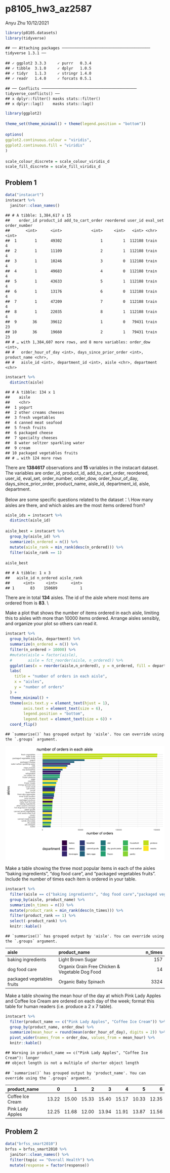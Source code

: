 p8105\_hw3\_az2587
================
Anyu Zhu
10/12/2021

``` r
library(p8105.datasets)
library(tidyverse)
```

    ## ── Attaching packages ─────────────────────────────────────── tidyverse 1.3.1 ──

    ## ✓ ggplot2 3.3.3     ✓ purrr   0.3.4
    ## ✓ tibble  3.1.0     ✓ dplyr   1.0.5
    ## ✓ tidyr   1.1.3     ✓ stringr 1.4.0
    ## ✓ readr   1.4.0     ✓ forcats 0.5.1

    ## ── Conflicts ────────────────────────────────────────── tidyverse_conflicts() ──
    ## x dplyr::filter() masks stats::filter()
    ## x dplyr::lag()    masks stats::lag()

``` r
library(ggplot2)

theme_set(theme_minimal() + theme(legend.position = "bottom"))

options(
ggplot2.continuous.colour = "viridis",
ggplot2.continuous.fill = "viridis"
)

scale_colour_discrete = scale_colour_viridis_d
scale_fill_discrete = scale_fill_viridis_d
```

## Problem 1

``` r
data("instacart")
instacart %>% 
  janitor::clean_names()
```

    ## # A tibble: 1,384,617 x 15
    ##    order_id product_id add_to_cart_order reordered user_id eval_set order_number
    ##       <int>      <int>             <int>     <int>   <int> <chr>           <int>
    ##  1        1      49302                 1         1  112108 train               4
    ##  2        1      11109                 2         1  112108 train               4
    ##  3        1      10246                 3         0  112108 train               4
    ##  4        1      49683                 4         0  112108 train               4
    ##  5        1      43633                 5         1  112108 train               4
    ##  6        1      13176                 6         0  112108 train               4
    ##  7        1      47209                 7         0  112108 train               4
    ##  8        1      22035                 8         1  112108 train               4
    ##  9       36      39612                 1         0   79431 train              23
    ## 10       36      19660                 2         1   79431 train              23
    ## # … with 1,384,607 more rows, and 8 more variables: order_dow <int>,
    ## #   order_hour_of_day <int>, days_since_prior_order <int>, product_name <chr>,
    ## #   aisle_id <int>, department_id <int>, aisle <chr>, department <chr>

``` r
instacart %>% 
  distinct(aisle) 
```

    ## # A tibble: 134 x 1
    ##    aisle                        
    ##    <chr>                        
    ##  1 yogurt                       
    ##  2 other creams cheeses         
    ##  3 fresh vegetables             
    ##  4 canned meat seafood          
    ##  5 fresh fruits                 
    ##  6 packaged cheese              
    ##  7 specialty cheeses            
    ##  8 water seltzer sparkling water
    ##  9 cream                        
    ## 10 packaged vegetables fruits   
    ## # … with 124 more rows

There are **1384617** observations and **15** variables in the instacart
dataset. The variables are order\_id, product\_id, add\_to\_cart\_order,
reordered, user\_id, eval\_set, order\_number, order\_dow,
order\_hour\_of\_day, days\_since\_prior\_order, product\_name,
aisle\_id, department\_id, aisle, department.

Below are some specific questions related to the dataset：\\ How many
aisles are there, and which aisles are the most items ordered from?

``` r
aisle_ids = instacart %>% 
  distinct(aisle_id) 

aisle_best = instacart %>% 
  group_by(aisle_id) %>% 
  summarize(n_ordered = n()) %>% 
  mutate(aisle_rank = min_rank(desc(n_ordered))) %>% 
  filter(aisle_rank == 1)

aisle_best
```

    ## # A tibble: 1 x 3
    ##   aisle_id n_ordered aisle_rank
    ##      <int>     <int>      <int>
    ## 1       83    150609          1

There are in total **134** aisles. The id of the aisle where most items
are ordered from is **83**. \\

Make a plot that shows the number of items ordered in each aisle,
limiting this to aisles with more than 10000 items ordered. Arrange
aisles sensibly, and organize your plot so others can read it.

``` r
instacart %>% 
  group_by(aisle, department) %>% 
  summarize(n_ordered = n()) %>% 
  filter(n_ordered > 10000) %>% 
  #mutate(aisle = factor(aisle),
  #       aisle = fct_reorder(aisle, n_ordered)) %>% 
  ggplot(aes(x = reorder(aisle,n_ordered), y = n_ordered, fill = department)) + geom_col() + 
  labs(
    title = "number of orders in each aisle",
    x = "aisles",
    y = "number of orders"
  ) + 
  theme_minimal() +
  theme(axis.text.y = element_text(hjust = 1), 
        axis.text = element_text(size = 6),
        legend.position = "bottom",
        legend.text = element_text(size = 6)) + 
  coord_flip()
```

    ## `summarise()` has grouped output by 'aisle'. You can override using the `.groups` argument.

![](p8105_hw3_az2587_files/figure-gfm/unnamed-chunk-4-1.png)<!-- -->

Make a table showing the three most popular items in each of the aisles
“baking ingredients”, “dog food care”, and “packaged vegetables
fruits”. Include the number of times each item is ordered in your
table.

``` r
instacart %>% 
  filter(aisle == c("baking ingredients", "dog food care","packaged vegetables fruits")) %>% 
  group_by(aisle, product_name) %>% 
  summarize(n_times = n()) %>% 
  mutate(product_rank = min_rank(desc(n_times))) %>% 
  filter(product_rank == 1) %>% 
  select(-product_rank) %>% 
  knitr::kable()
```

    ## `summarise()` has grouped output by 'aisle'. You can override using the `.groups` argument.

| aisle                      | product\_name                                   | n\_times |
| :------------------------- | :---------------------------------------------- | -------: |
| baking ingredients         | Light Brown Sugar                               |      157 |
| dog food care              | Organix Grain Free Chicken & Vegetable Dog Food |       14 |
| packaged vegetables fruits | Organic Baby Spinach                            |     3324 |

Make a table showing the mean hour of the day at which Pink Lady Apples
and Coffee Ice Cream are ordered on each day of the week; format this
table for human readers (i.e. produce a 2 x 7 table).

``` r
instacart %>% 
  filter(product_name == c("Pink Lady Apples", "Coffee Ice Cream")) %>% 
  group_by(product_name, order_dow) %>% 
  summarize(mean_hour = round(mean(order_hour_of_day), digits = 2)) %>% 
  pivot_wider(names_from = order_dow, values_from = mean_hour) %>% 
  knitr::kable()
```

    ## Warning in product_name == c("Pink Lady Apples", "Coffee Ice Cream"): longer
    ## object length is not a multiple of shorter object length

    ## `summarise()` has grouped output by 'product_name'. You can override using the `.groups` argument.

| product\_name    |     0 |     1 |     2 |     3 |     4 |     5 |     6 |
| :--------------- | ----: | ----: | ----: | ----: | ----: | ----: | ----: |
| Coffee Ice Cream | 13.22 | 15.00 | 15.33 | 15.40 | 15.17 | 10.33 | 12.35 |
| Pink Lady Apples | 12.25 | 11.68 | 12.00 | 13.94 | 11.91 | 13.87 | 11.56 |

## Problem 2

``` r
data("brfss_smart2010")
brfss = brfss_smart2010 %>% 
  janitor::clean_names() %>% 
  filter(topic == "Overall Health") %>% 
  mutate(response = factor(response))
```
